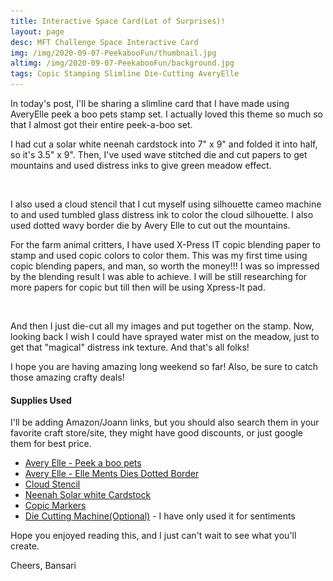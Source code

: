 ```yaml
---
title: Interactive Space Card(Lot of Surprises)!
layout: page
desc: MFT Challenge Space Interactive Card 
img: /img/2020-09-07-PeekabooFun/thumbnail.jpg
altimg: /img/2020-09-07-PeekabooFun/background.jpg
tags: Copic Stamping Slimline Die-Cutting AveryElle
---
```


In today's post, I'll be sharing a slimline card that I have made using AveryElle peek a boo pets stamp set. I actually loved this theme so much so that I almost got their entire peek-a-boo set.

I had cut a solar white neenah cardstock into 7" x 9" and folded it into half, so it's 3.5" x 9". Then, I've used wave stitched die and cut papers to get mountains and used distress inks to give green meadow effect.

<img src="/img/lazyload-ph.png" data-src="/img/2020-09-07-PeekabooFun/c1.jpg" class="img-fluid mx-auto d-block lazyload" alt="sanfran" />

I also used a cloud stencil that I cut myself using silhouette cameo machine to and used tumbled glass distress ink to color the cloud silhouette. I also used dotted wavy border die by Avery Elle to cut out the mountains.

For the farm animal critters, I have used X-Press IT copic blending paper to stamp and used copic colors to color them. This was my first time using copic blending papers, and man, so worth the money!!! I was so impressed by the blending result I was able to achieve. I will be still researching for more papers for copic but till then will be using Xpress-It pad.

<img src="/img/lazyload-ph.png" data-src="/img/2020-09-07-PeekabooFun/c2.jpg" class="img-fluid mx-auto d-block lazyload" alt="sanfran" />

And then I just die-cut all my images and put together on the stamp. Now, looking back I wish I could have sprayed water mist on the meadow, just to get that "magical" distress ink texture. And that's all folks!

I hope you are having amazing long weekend so far! Also, be sure to catch those amazing crafty deals!

#### Supplies Used
I'll be adding Amazon/Joann links, but you should also search them in your favorite craft store/site, they might have good discounts, or just google them for best price.
 - [Avery Elle - Peek a boo pets](!https://amz.run/3YVi)
 - [Avery Elle - Elle Ments Dies Dotted Border](!https://www.joann.com/elle-ments-dies-dotted-borders/14342083.html)
 - [Cloud Stencil](!https://honeybeestamps.com/products/outdoor-scene-builder-stencils-set-of-4?_pos=1&_sid=0e79358c7&_ss=r)
 - [Neenah Solar white Cardstock](!https://www.joann.com/classic-crest-250-pk-8.5x11-cardstocks-solar-white/15722937.html)
 - [Copic Markers](!https://www.amazon.com/Tombow-56185-Markers-10-Pack-Blendable/dp/B00JVB8FBA)
 - [Die Cutting Machine(Optional)](!https://www.amazon.com/Sizzix-660425-Machine-8-Inch-White/dp/B00R50G34U) - I have only used it for sentiments
 
Hope you enjoyed reading this, and I just can't wait to see what you'll create. 


Cheers,
Bansari